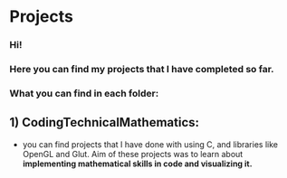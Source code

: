 # Projects
### Hi!
### Here you can find my projects that I have completed so far.

### What you can find in each folder:
## 1) CodingTechnicalMathematics:
  * you can find projects that I have done with using C, and libraries like OpenGL and Glut. Aim of these projects was to learn about **implementing mathematical skills in code       and visualizing it.**
